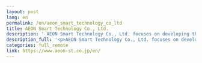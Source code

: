 ```yaml
---
layout: post
lang: en
permalink: /en/aeon_smart_technology_co_ltd
title: AEON Smart Technology Co., Ltd.
description: ' AEON Smart Technology Co., Ltd. focuses on developing the All-in-One App “iAEON”, which serves as a common touchpoint across the entire Aeon Group. It aims to enhance the user experience in all services provided by the Aeon Group. The company operates fully remotely with flexible working arrangements. '
description_full: '<p>AEON Smart Technology Co., Ltd. focuses on developing the All-in-One App “<a href="https://www.aeon.com/aeonapp/">iAEON</a>”, which serves as a common touchpoint across the entire Aeon Group. It aims to enhance the user experience in all services provided by the Aeon Group. The company operates fully remotely with flexible working arrangements.</p>'
categories: full_remote
link: https://www.aeon-st.co.jp/en/
---
```

